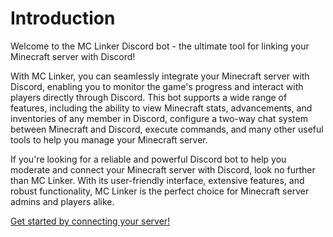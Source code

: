 # Introduction

Welcome to the MC Linker Discord bot - the ultimate tool for linking your Minecraft server with Discord!

With MC Linker, you can seamlessly integrate your Minecraft server with Discord, enabling you to monitor the game's
progress and interact with players directly through Discord. This bot supports a wide range of features, including the
ability to view Minecraft stats, advancements, and inventories of any member in Discord, configure a two-way chat system
between Minecraft and Discord, execute commands, and many other useful tools to help you manage your Minecraft server.

If you're looking for a reliable and powerful Discord bot to help you moderate and connect your Minecraft server with
Discord, look no further than MC Linker. With its user-friendly interface, extensive features, and robust functionality,
MC Linker is the perfect choice for Minecraft server admins and players alike.

[Get started by connecting your server!](/guide/connecting/README.md)